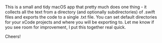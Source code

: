 This is a small and tidy macOS app that pretty much does one thing - it collects all the text from a directory (and optionally subdirectories) of .swift files and exports the code to a single .txt file. You can set default directories for your xCode projects and where you will be exporting to. Let me know if you see room for improvement, I put this together real quick.

Cheers!
